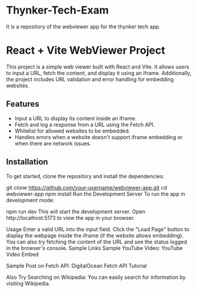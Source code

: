# Thynker-Tech-Exam
It is a repository of the webviewer app for the thynker tech app.

# React + Vite WebViewer Project

This project is a simple web viewer built with React and Vite. It allows users to input a URL, fetch the content, and display it using an iframe. Additionally, the project includes URL validation and error handling for embedding websites.

## Features

- Input a URL to display its content inside an iframe.
- Fetch and log a response from a URL using the Fetch API.
- Whitelist for allowed websites to be embedded.
- Handles errors when a website doesn't support iframe embedding or when there are network issues.

## Installation

To get started, clone the repository and install the dependencies:


git clone https://github.com/your-username/webviewer-app.git
cd webviewer-app
npm install
Run the Development Server
To run the app in development mode:


npm run dev
This will start the development server. Open http://localhost:5173 to view the app in your browser.

Usage
Enter a valid URL into the input field.
Click the "Load Page" button to display the webpage inside the iframe (if the website allows embedding).
You can also try fetching the content of the URL and see the status logged in the browser's console.
Sample Links
Sample YouTube Video:
YouTube Video Embed

Sample Post on Fetch API:
DigitalOcean Fetch API Tutorial

Also Try Searching on Wikipedia:
You can easily search for information by visiting Wikipedia.
